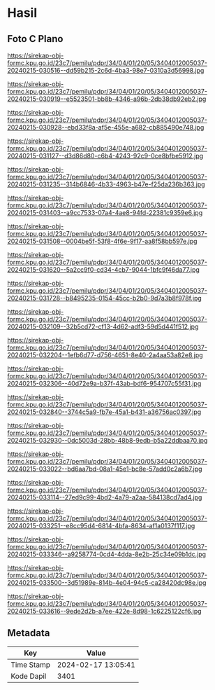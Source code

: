 # Hasil

## Foto C Plano

https://sirekap-obj-formc.kpu.go.id/23c7/pemilu/pdpr/34/04/01/20/05/3404012005037-20240215-030516--dd59b215-2c6d-4ba3-98e7-0310a3d56998.jpg

https://sirekap-obj-formc.kpu.go.id/23c7/pemilu/pdpr/34/04/01/20/05/3404012005037-20240215-030919--e5523501-bb8b-4346-a96b-2db38db92eb2.jpg

https://sirekap-obj-formc.kpu.go.id/23c7/pemilu/pdpr/34/04/01/20/05/3404012005037-20240215-030928--ebd33f8a-af5e-455e-a682-cb885490e748.jpg

https://sirekap-obj-formc.kpu.go.id/23c7/pemilu/pdpr/34/04/01/20/05/3404012005037-20240215-031127--d3d86d80-c6b4-4243-92c9-0ce8bfbe5912.jpg

https://sirekap-obj-formc.kpu.go.id/23c7/pemilu/pdpr/34/04/01/20/05/3404012005037-20240215-031235--314b6846-4b33-4963-b47e-f25da236b363.jpg

https://sirekap-obj-formc.kpu.go.id/23c7/pemilu/pdpr/34/04/01/20/05/3404012005037-20240215-031403--a9cc7533-07a4-4ae8-94fd-22381c9359e6.jpg

https://sirekap-obj-formc.kpu.go.id/23c7/pemilu/pdpr/34/04/01/20/05/3404012005037-20240215-031508--0004be5f-53f8-4f6e-9f17-aa8f58bb597e.jpg

https://sirekap-obj-formc.kpu.go.id/23c7/pemilu/pdpr/34/04/01/20/05/3404012005037-20240215-031620--5a2cc9f0-cd34-4cb7-9044-1bfc9f46da77.jpg

https://sirekap-obj-formc.kpu.go.id/23c7/pemilu/pdpr/34/04/01/20/05/3404012005037-20240215-031728--b8495235-0154-45cc-b2b0-9d7a3b8f978f.jpg

https://sirekap-obj-formc.kpu.go.id/23c7/pemilu/pdpr/34/04/01/20/05/3404012005037-20240215-032109--32b5cd72-cf13-4d62-adf3-59d5d441f512.jpg

https://sirekap-obj-formc.kpu.go.id/23c7/pemilu/pdpr/34/04/01/20/05/3404012005037-20240215-032204--1efb6d77-d756-4651-8e40-2a4aa53a82e8.jpg

https://sirekap-obj-formc.kpu.go.id/23c7/pemilu/pdpr/34/04/01/20/05/3404012005037-20240215-032306--40d72e9a-b37f-43ab-bdf6-954707c55f31.jpg

https://sirekap-obj-formc.kpu.go.id/23c7/pemilu/pdpr/34/04/01/20/05/3404012005037-20240215-032840--3744c5a9-fb7e-45a1-b431-a36756ac0397.jpg

https://sirekap-obj-formc.kpu.go.id/23c7/pemilu/pdpr/34/04/01/20/05/3404012005037-20240215-032930--0dc5003d-28bb-48b8-9edb-b5a22ddbaa70.jpg

https://sirekap-obj-formc.kpu.go.id/23c7/pemilu/pdpr/34/04/01/20/05/3404012005037-20240215-033022--bd6aa7bd-08a1-45e1-bc8e-57add0c2a6b7.jpg

https://sirekap-obj-formc.kpu.go.id/23c7/pemilu/pdpr/34/04/01/20/05/3404012005037-20240215-033114--27ed9c99-4bd2-4a79-a2aa-584138cd7ad4.jpg

https://sirekap-obj-formc.kpu.go.id/23c7/pemilu/pdpr/34/04/01/20/05/3404012005037-20240215-033251--e8cc95d4-6814-4bfa-8634-af1a0137f117.jpg

https://sirekap-obj-formc.kpu.go.id/23c7/pemilu/pdpr/34/04/01/20/05/3404012005037-20240215-033346--a9258774-0cd4-4dda-8e2b-25c34e09b1dc.jpg

https://sirekap-obj-formc.kpu.go.id/23c7/pemilu/pdpr/34/04/01/20/05/3404012005037-20240215-033500--3d51989e-814b-4e04-94c5-ca28420dc98e.jpg

https://sirekap-obj-formc.kpu.go.id/23c7/pemilu/pdpr/34/04/01/20/05/3404012005037-20240215-033616--9ede2d2b-a7ee-422e-8d98-1c6225122cf6.jpg


## Metadata

| Key        | Value               |
| ---------- | ------------------- |
| Time Stamp | 2024-02-17 13:05:41 |
| Kode Dapil | 3401                |



